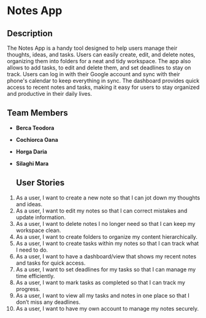 # Notes App

## Description
The Notes App is a handy tool designed to help users manage their thoughts, ideas, and tasks. Users can easily create, edit, and delete notes, organizing them into folders for a neat and tidy workspace. The app also allows to add tasks, to edit and delete them, and set deadlines to stay on track. Users can log in with their Google account and sync with their phone's calendar to keep everything in sync. The dashboard provides quick access to recent notes and tasks, making it easy for users to stay organized and productive in their daily lives.
## Team Members
- **Berca Teodora**
- **Cochiorca Oana**
- **Horga Daria**
- **Silaghi Mara**

  ## User Stories

1. As a user, I want to create a new note so that I can jot down my thoughts and ideas. 
2. As a user, I want to edit my notes so that I can correct mistakes and update information.
3. As a user, I want to delete notes I no longer need so that I can keep my workspace clean.
4. As a user, I want to create folders to organize my content hierarchically.
5. As a user, I want to create tasks within my notes so that I can track what I need to do.
6. As a user, I want to have a dashboard/view that shows my recent notes and tasks for quick access.
7. As a user, I want to set deadlines for my tasks so that I can manage my time efficiently.
8. As a user, I want to mark tasks as completed so that I can track my progress.
9. As a user, I want to view all my tasks and notes in one place so that I don’t miss any deadlines.
10. As a user, I want to have my own account to manage my notes securely.

